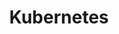 ---
title: "Kubernetes"
layout: category
permalink: /categories/Kubernetes/
author_profile: true
taxonomy: Kubernetes
sidebar:
  nav: "categories"
---